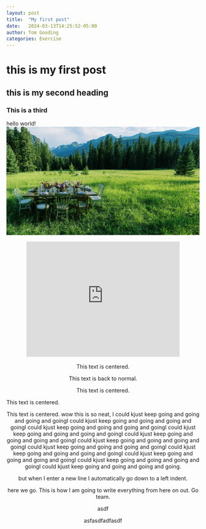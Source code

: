 ```yaml
---
layout: post
title:  "My first post"
date:   2024-03-13T14:25:52-05:00
author: Tom Gooding
categories: Exercise
---
```


# this is my first post

## this is my second heading

### This is a third







hello world!
![field_1 image](/assets/post_photos/field_1.jpg)


 <center><iframe width="400" height="300" 
    src="https://www.youtube.com/embed/Dk21VaB6Vow?start=10" 
    frameborder="0" 
    allow="accelerometer; autoplay; clipboard-write; encrypted-media; gyroscope; picture-in-picture" 
    allowfullscreen>
</iframe>

<p style="text-align: center;">This text is centered.</p>

This text is back to normal.

<p style="text-align: center;">This text is centered.</p>


<p style="text-align: left;">This text is centered.</p>


<p style="text-align: center;">This text is centered. wow this is so neat, I could kjust keep going and going and going and goingI could kjust keep going and going and going and goingI could kjust keep going and going and going and goingI could kjust keep going and going and going and goingI could kjust keep going and going and going and goingI could kjust keep going and going and going and goingI could kjust keep going and going and going and goingI could kjust keep going and going and going and goingI could kjust keep going and going and going and goingI could kjust keep going and going and going and goingI could kjust keep going and going and going and going.

but when I enter a new line I automatically go down to a left indent. 

<p style="text-align:center;"> here we go. This is how I am going to write everything from here on out. Go team. 

asdf

asfasdfadfasdf
</p>
